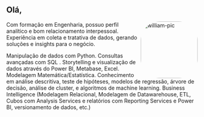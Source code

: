 ## Olá, 

<div>
  
<img align="right" alt="william-pic" height="150" style="border-radius:50px;" src="https://dkrn4sk0rn31v.cloudfront.net/uploads/2020/10/big-data-x-data-analytics-x-data-science-quais-as-diferencas.png">
  
<div>

<div>

Com formação em Engenharia, possuo perfil analítico e bom relacionamento interpessoal.
Experiência em coleta e tratativa de dados, gerando soluções e insights para o negócio.

Manipulação de dados com Python.
Consultas avançadas com SQL .
Storytelling e visualização de dados através do Power BI, Metabase, Excel.
Modelagem Matemática/Estatística.
Conhecimento em análise descritiva, teste de hipóteses, modelos de regressão, árvore de decisão, análise de cluster, e algoritmos de machine learning.
Business Intelligence (Modelagem Relacional, Modelagem de Datawarehouse, ETL, Cubos com Analysis Services e relatórios com Reporting Services e Power BI, versionamento de dados, etc.)

<div>
  

  

  
                         
                  
